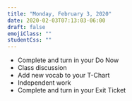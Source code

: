 ```yaml
---
title: "Monday, February 3, 2020"
date: 2020-02-03T07:13:03-06:00
draft: false
emojiClass: ""
studentCss: ""
---
```


- Complete and turn in your Do Now
- Class discussion
- Add new vocab to your T-Chart
- Independent work
- Complete and turn in your Exit Ticket